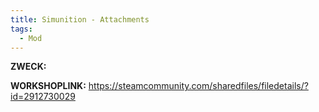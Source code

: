 ```yaml
---
title: Simunition - Attachments
tags:
  - Mod
---
```

**ZWECK:** 

**WORKSHOPLINK:** https://steamcommunity.com/sharedfiles/filedetails/?id=2912730029
 <script src="https://www.steamwidgets.net/api/resource/query?type=js&module=workshop&version=v1"></script>
<steam-workshop itemid="2912730029"></steam-workshop>